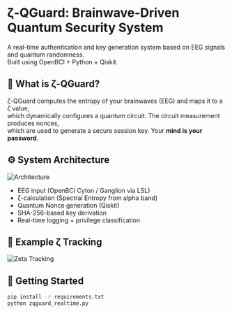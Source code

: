# ζ-QGuard: Brainwave-Driven Quantum Security System

A real-time authentication and key generation system based on EEG signals and quantum randomness.  
Built using OpenBCI + Python + Qiskit.

## 🧠 What is ζ-QGuard?

ζ-QGuard computes the entropy of your brainwaves (EEG) and maps it to a ζ value,  
which dynamically configures a quantum circuit. The circuit measurement produces nonces,  
which are used to generate a secure session key. Your **mind is your password**.

## ⚙️ System Architecture

![Architecture](media/architecture_diagram.png)

- EEG input (OpenBCI Cyton / Ganglion via LSL)
- ζ-calculation (Spectral Entropy from alpha band)
- Quantum Nonce generation (Qiskit)
- SHA-256-based key derivation
- Real-time logging + privilege classification

## 🔬 Example ζ Tracking

![Zeta Tracking](media/zeta_graph.png)

## 🚀 Getting Started

```bash
pip install -r requirements.txt
python zqguard_realtime.py
